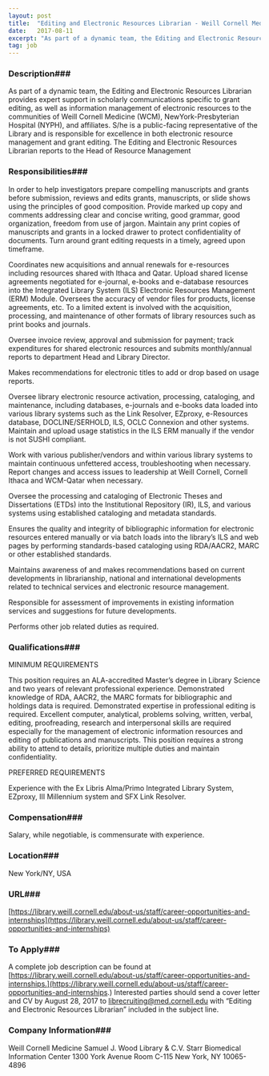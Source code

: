 ```yaml
---
layout: post
title:  "Editing and Electronic Resources Librarian - Weill Cornell Medicine"
date:   2017-08-11
excerpt: "As part of a dynamic team, the Editing and Electronic Resources Librarian provides expert support in scholarly communications specific to grant editing, as well as information management of electronic resources to the communities of Weill Cornell Medicine (WCM), NewYork-Presbyterian Hospital (NYPH), and affiliates. S/he is a public-facing representative of the..."
tag: job
---
```


### Description###

As part of a dynamic team, the Editing and Electronic Resources Librarian provides expert support in scholarly communications specific to grant editing, as well as information management of electronic resources to the communities of Weill Cornell Medicine (WCM), NewYork-Presbyterian Hospital (NYPH), and affiliates.  S/he is a public-facing representative of the Library and is responsible for excellence in both electronic resource management and grant editing. The Editing and Electronic Resources Librarian reports to the Head of Resource Management


### Responsibilities###

In order to help investigators prepare compelling manuscripts and grants before submission, reviews and edits grants, manuscripts, or slide shows using the principles of good composition. Provide marked up copy and comments addressing clear and concise writing, good grammar, good organization, freedom from use of jargon. Maintain any print copies of manuscripts and grants in a locked drawer to protect confidentiality of documents. Turn around grant editing requests in a timely, agreed upon timeframe.

Coordinates new acquisitions and annual renewals for e-resources including resources shared with Ithaca and Qatar.  Upload shared license agreements negotiated for e-journal, e-books and e-database resources into the Integrated Library System (ILS) Electronic Resources Management (ERM) Module.  Oversees the accuracy of vendor files for products, license agreements, etc. To a limited extent is involved with the acquisition, processing, and maintenance of other formats of library resources such as print books and journals.

Oversee invoice review, approval and submission for payment; track expenditures for shared electronic resources and submits monthly/annual reports to department Head and Library Director. 

Makes recommendations for electronic titles to add or drop based on usage reports.

Oversee library electronic resource activation, processing, cataloging, and maintenance, including databases, e-journals and e-books data loaded into various library systems such as the Link Resolver, EZproxy, e-Resources database, DOCLINE/SERHOLD, ILS, OCLC Connexion and other systems. Maintain and upload usage statistics in the ILS ERM manually if the vendor is not SUSHI compliant.

Work with various publisher/vendors and within various library systems to maintain continuous unfettered access, troubleshooting when necessary.  Report changes and access issues to leadership at Weill Cornell, Cornell Ithaca and WCM-Qatar when necessary. 

Oversee the processing and cataloging of Electronic Theses and Dissertations (ETDs) into the Institutional Repository (IR), ILS, and various systems using established cataloging and metadata standards.

Ensures the quality and integrity of bibliographic information for electronic resources entered manually or via batch loads into the library’s ILS and web pages by performing standards-based cataloging using RDA/AACR2, MARC or other established standards.

Maintains awareness of and makes recommendations based on current developments in librarianship, national and international developments related to technical services and electronic resource management.

Responsible for assessment of improvements in existing information services and suggestions for future developments.

Performs other job related duties as required.


### Qualifications###

MINIMUM REQUIREMENTS

This position requires an ALA-accredited Master’s degree in Library Science and two years of relevant professional experience. Demonstrated knowledge of RDA, AACR2, the MARC formats for bibliographic and holdings data is required. Demonstrated expertise in professional editing is required.  Excellent computer, analytical, problems solving, written, verbal, editing, proofreading, research and interpersonal skills are required especially for the management of electronic information resources and editing of publications and manuscripts.  This position requires a strong ability to attend to details, prioritize multiple duties and maintain confidentiality.

PREFERRED REQUIREMENTS

Experience with the Ex Libris Alma/Primo Integrated Library System, EZproxy, III Millennium system and SFX Link Resolver.



### Compensation###

Salary, while negotiable, is commensurate with experience.


### Location###

New York/NY, USA


### URL###

[https://library.weill.cornell.edu/about-us/staff/career-opportunities-and-internships](https://library.weill.cornell.edu/about-us/staff/career-opportunities-and-internships)

### To Apply###

A complete job description can be found at [https://library.weill.cornell.edu/about-us/staff/career-opportunities-and-internships.](https://library.weill.cornell.edu/about-us/staff/career-opportunities-and-internships.) Interested parties should send a cover letter and CV by August 28, 2017 to librecruiting@med.cornell.edu with “Editing and Electronic Resources Librarian” included in the subject line.


### Company Information###

Weill Cornell Medicine Samuel J. Wood Library & C.V. Starr Biomedical Information Center 1300 York Avenue Room C-115 New York, NY 10065-4896



